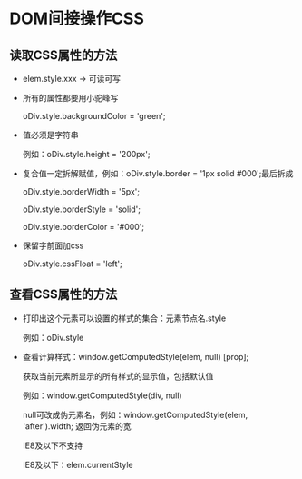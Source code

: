 # DOM间接操作CSS

## 读取CSS属性的方法

- elem.style.xxx -> 可读可写

- 所有的属性都要用小驼峰写

  oDiv.style.backgroundColor = 'green';

- 值必须是字符串

  例如：oDiv.style.height = '200px';

- 复合值一定拆解赋值，例如：oDiv.style.border = '1px solid #000';最后拆成

  oDiv.style.borderWidth = '5px';

  oDiv.style.borderStyle = 'solid';

  oDiv.style.borderColor = '#000';

- 保留字前面加css

  oDiv.style.cssFloat = 'left';

## 查看CSS属性的方法

- 打印出这个元素可以设置的样式的集合：元素节点名.style

  例如：oDiv.style

- 查看计算样式：window.getComputedStyle(elem, null) [prop];

  获取当前元素所显示的所有样式的显示值，包括默认值

  例如：window.getComputedStyle(div, null)

  null可改成伪元素名，例如：window.getComputedStyle(elem, 'after').width; 返回伪元素的宽

  IE8及以下不支持

  IE8及以下：elem.currentStyle
